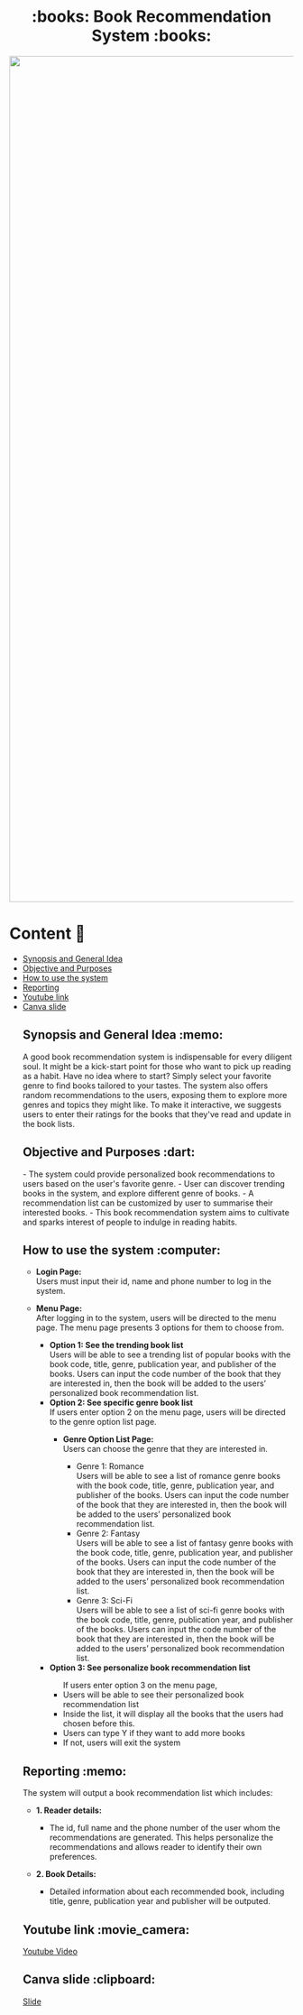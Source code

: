 <h1 align="center"> :books: Book Recommendation System :books: </h1>
<img src= "https://github.com/jjn7702/SECJ1023-PT2/assets/147809633/8f809032-e60f-46af-a488-09fec1f3d97d" width="1500"></img>

# Content :star2:
<ul>
  <li><a href="#syn">Synopsis and General Idea</a></li>
  <li><a href="#obj">Objective and Purposes</a></li>
  <li><a href="#use">How to use the system</a></li>
  <li><a href="#report">Reporting</a></li>
  <li><a href="#youtube">Youtube link</a></li>
  <li><a href="#canva">Canva slide</a></li>
  
<div id="syn">
<h2> Synopsis and General Idea :memo: </h2>
A good book recommendation system is indispensable for every diligent soul. It might be a kick-start point for those who want to pick up reading as a habit. Have no idea   where to start?  Simply select your favorite genre to find books tailored to your tastes. The system also offers random recommendations to the users, exposing them to explore more genres and topics they might like. To make it interactive, we suggests users to enter their ratings for the books that they've read and update in the book lists.
</div>

<div id="obj">
<h2> Objective and Purposes :dart: </h2>
- The system could provide personalized book recommendations to users based on the user's favorite genre.
- User can discover trending books in the system, and explore different genre of books.
- A recommendation list can be customized by user to summarise their interested books.
- This book recommendation system aims to cultivate and sparks interest of people to indulge in reading habits.
</div>

<div id="use">
<h2>How to use the system :computer: </h2>
<ul>
  <li><b>Login Page:</b></li>
  Users must input their id, name and phone number to log in the system.
</ul>
<ul>
  <li><b>Menu Page:</b></li>
  After logging in to the system, users will be directed to the menu page. The menu page presents 3 options for them to choose from.
  <ul>
    <li><b>Option 1: See the trending book list </b></li>
    Users will be able to see a trending list of popular books with the book code, title, genre, publication year, and publisher of the books.
    Users can input the code number of the book that they are interested in, then the book will be added to the users’ personalized book recommendation list.
    <li><b>Option 2: See specific genre book list</b></li>
    If users enter option 2 on the menu page, users will be directed to the genre option list page.
      <ul>
        <li><b>Genre Option List Page:</b></li>
        Users can choose the genre that they are interested in.
        <ul>
          <li>Genre 1: Romance</li>
          Users will be able to see a list of romance genre books with the book code, title, genre, publication year, and publisher of the books.
          Users can input the code number of the book that they are interested in, then the book will be added to the users’ personalized book recommendation list.
          <li>Genre 2: Fantasy</li>
          Users will be able to see a list of fantasy genre books with the book code, title, genre, publication year, and publisher of the books.
          Users can input the code number of the book that they are interested in, then the book will be added to the users’ personalized book recommendation list.
          <li>Genre 3: Sci-Fi</li>
          Users will be able to see a list of sci-fi genre books with the book code, title, genre, publication year, and publisher of the books.
          Users can input the code number of the book that they are interested in, then the book will be added to the users’ personalized book recommendation list.
        </ul>
      </ul>
    <li><b>Option 3: See personalize book recommendation list</b></li>
    <ul>
      If users enter option 3 on the menu page, 
      <li>Users will be able to see their personalized book recommendation list</li>
      <li>Inside the list, it will display all the books that the users had chosen before this.</li>
      <li>Users can type Y if they want to add more books </li>
      <li>If not, users will exit the system</li>
    </ul>
  </ul>
</ul>
</div>

<div id="report">
<h2> Reporting :memo: </h2>
The system will output a book recommendation list which includes:
<ul>
  <li><b>1. Reader details:</b></li>
  <ul>
    <li>The id, full name and the phone number of the user whom the recommendations are generated. This helps personalize the recommendations and allows reader to         
    identify their own preferences.</li>
  </ul>
</ul>
<ul>
  <li><b>2. Book Details:</b></li>
  <ul>
    <li>Detailed information about each recommended book, including title, genre, publication year and publisher will be outputed.</li>
  </ul>
</ul>
</div>

 <div id="youtube">
<h2>Youtube link :movie_camera:</h2>
<a href= "https://youtu.be/KgzKN0HR_S4?si=O9nvcjhVkzuBone5"> Youtube Video </a>
 </div>

<div id="canva">
<h2>Canva slide :clipboard:</h2>
<a href= "https://www.canva.com/design/DAGCr457ev8/sL0teFkk_MJnD6WCgALxTQ/edit?utm_content=DAGCr457ev8&utm_campaign=designshare&utm_medium=link2&utm_source=sharebutton"> Slide </a>
</div>

